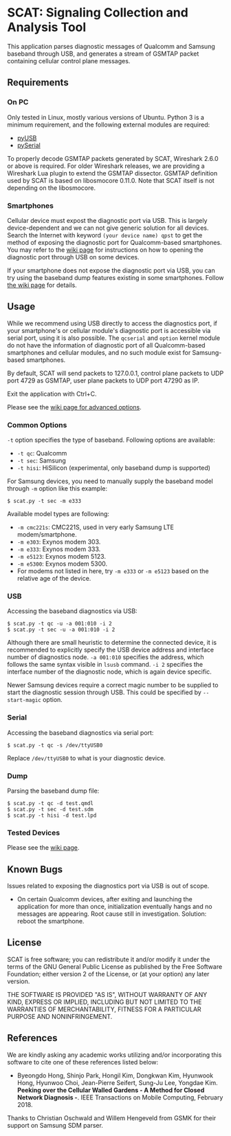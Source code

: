 # SCAT: Signaling Collection and Analysis Tool

This application parses diagnostic messages of Qualcomm and Samsung baseband
through USB, and generates a stream of GSMTAP packet containing cellular control
plane messages.

## Requirements

### On PC

Only tested in Linux, mostly various versions of Ubuntu. Python 3 is a minimum
requirement, and the following external modules are required:

* [pyUSB](https://pypi.org/project/pyusb/)
* [pySerial](https://pypi.org/project/pyserial/)

To properly decode GSMTAP packets generated by SCAT, Wireshark 2.6.0 or above is
required. For older Wireshark releases, we are providing a Wireshark Lua plugin
to extend the GSMTAP dissector. GSMTAP definition used by SCAT is based on
libosmocore 0.11.0. Note that SCAT itself is not depending on the libosmocore.

### Smartphones

Cellular device must expost the diagnostic port via USB. This is largely
device-dependent and we can not give generic solution for all devices. Search
the Internet with keyword `(your device name) qpst` to get the method of
exposing the diagnostic port for Qualcomm-based smartphones. You may refer to
the [wiki page](https://github.com/fgsect/scat/wiki/Devices) for instructions on
how to opening the diagnostic port through USB on some devices.

If your smartphone does not expose the diagnostic port via USB, you can try
using the baseband dump features existing in some smartphones. Follow [the wiki
page](https://github.com/fgsect/scat/wiki/Baseband-Dumps) for details.

## Usage

While we recommend using USB directly to access the diagnostics port, if your
smartphone's or cellular module's diagnostic port is accessible via serial port,
using it is also possible. The `qcserial` and `option` kernel module do not have
the information of diagnostic port of all Qualcomm-based smartphones and
cellular modules, and no such module exist for Samsung-based smartphones.

By default, SCAT will send packets to 127.0.0.1, control plane packets to UDP
port 4729 as GSMTAP, user plane packets to UDP port 47290 as IP.

Exit the application with Ctrl+C.

Please see the [wiki page for advanced options](https://github.com/fgsect/scat/wiki/Advanced-Options).

### Common Options
`-t` option specifies the type of baseband. Following options are available:

* `-t qc`: Qualcomm
* `-t sec`: Samsung
* `-t hisi`: HiSilicon (experimental, only baseband dump is supported)

For Samsung devices, you need to manually supply the baseband model through `-m`
option like this example:

`$ scat.py -t sec -m e333`

Available model types are following:

* `-m cmc221s`: CMC221S, used in very early Samsung LTE modem/smartphone.
* `-m e303`: Exynos modem 303.
* `-m e333`: Exynos modem 333.
* `-m e5123`: Exynos modem 5123.
* `-m e5300`: Exynos modem 5300.
* For modems not listed in here, try `-m e333` or `-m e5123` based on the
  relative age of the device.

### USB
Accessing the baseband diagnostics via USB:

```
$ scat.py -t qc -u -a 001:010 -i 2
$ scat.py -t sec -u -a 001:010 -i 2
```

Although there are small heuristic to determine the connected device, it is
recommended to explicitly specify the USB device address and interface number of
diagnostics node. `-a 001:010` specifies the address, which follows the same
syntax visible in `lsusb` command. `-i 2` specifies the interface number of the
diagnostic node, which is again device specific.

Newer Samsung devices require a correct magic number to be supplied to start the
diagnostic session through USB. This could be specified by `--start-magic`
option.

### Serial
Accessing the baseband diagnostics via serial port:

`$ scat.py -t qc -s /dev/ttyUSB0`

Replace `/dev/ttyUSB0` to what is your diagnostic device.

### Dump
Parsing the baseband dump file:

```
$ scat.py -t qc -d test.qmdl
$ scat.py -t sec -d test.sdm
$ scat.py -t hisi -d test.lpd
```

### Tested Devices

Please see the [wiki page](https://github.com/fgsect/scat/wiki/Devices).

## Known Bugs

Issues related to exposing the diagnostics port via USB is out of scope.

* On certain Qualcomm devices, after exiting and launching the application for
  more than once, initialization eventually hangs and no messages are appearing.
  Root cause still in investigation. Solution: reboot the smartphone.

## License

SCAT is free software; you can redistribute it and/or modify it under the terms
of the GNU General Public License as published by the Free Software Foundation;
either version 2 of the License, or (at your option) any later version.

THE SOFTWARE IS PROVIDED "AS IS", WITHOUT WARRANTY OF ANY KIND, EXPRESS OR
IMPLIED, INCLUDING BUT NOT LIMITED TO THE WARRANTIES OF MERCHANTABILITY, FITNESS
FOR A PARTICULAR PURPOSE AND NONINFRINGEMENT.

## References
We are kindly asking any academic works utilizing and/or incorporating this
software to cite one of these references listed below:

* Byeongdo Hong, Shinjo Park, Hongil Kim, Dongkwan Kim, Hyunwook Hong, Hyunwoo
  Choi, Jean-Pierre Seifert, Sung-Ju Lee, Yongdae Kim. **Peeking over the
  Cellular Walled Gardens - A Method for Closed Network Diagnosis -**. IEEE
  Transactions on Mobile Computing, February 2018.

Thanks to Christian Oschwald and Willem Hengeveld from GSMK for their support
on Samsung SDM parser.
